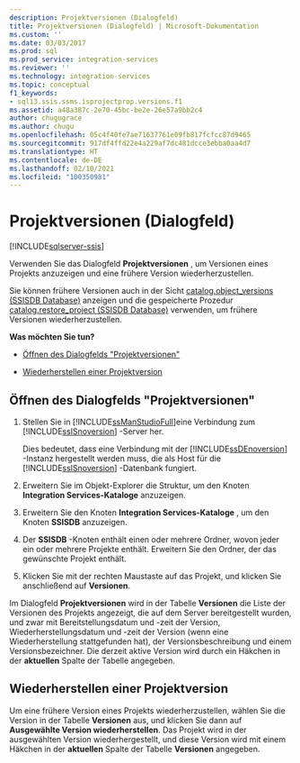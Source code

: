```yaml
---
description: Projektversionen (Dialogfeld)
title: Projektversionen (Dialogfeld) | Microsoft-Dokumentation
ms.custom: ''
ms.date: 03/03/2017
ms.prod: sql
ms.prod_service: integration-services
ms.reviewer: ''
ms.technology: integration-services
ms.topic: conceptual
f1_keywords:
- sql13.ssis.ssms.isprojectprop.versions.f1
ms.assetid: a48a387c-2e70-45bc-be2e-26e57a9bb2c4
author: chugugrace
ms.author: chugu
ms.openlocfilehash: 05c4f40fe7ae71637761e09fb817fcfcc87d9465
ms.sourcegitcommit: 917df4ffd22e4a229af7dc481dcce3ebba0aa4d7
ms.translationtype: HT
ms.contentlocale: de-DE
ms.lasthandoff: 02/10/2021
ms.locfileid: "100350981"
---
```

# <a name="project-versions-dialog-box"></a>Projektversionen (Dialogfeld)

[!INCLUDE[sqlserver-ssis](../../includes/applies-to-version/sqlserver-ssis.md)]


  Verwenden Sie das Dialogfeld **Projektversionen** , um Versionen eines Projekts anzuzeigen und eine frühere Version wiederherzustellen.  
  
 Sie können frühere Versionen auch in der Sicht [catalog.object_versions &#40;SSISDB Database&#41;](../../integration-services/system-views/catalog-object-versions-ssisdb-database.md) anzeigen und die gespeicherte Prozedur [catalog.restore_project &#40;SSISDB Database&#41;](../../integration-services/system-stored-procedures/catalog-restore-project-ssisdb-database.md) verwenden, um frühere Versionen wiederherzustellen.  
  
 **Was möchten Sie tun?**  
  
-   [Öffnen des Dialogfelds "Projektversionen"](#open_dialog)  
  
-   [Wiederherstellen einer Projektversion](#restore)  
  
##  <a name="open-the-project-versions-dialog-box"></a><a name="open_dialog"></a> Öffnen des Dialogfelds "Projektversionen"  
  
1.  Stellen Sie in [!INCLUDE[ssManStudioFull](../../includes/ssmanstudiofull-md.md)]eine Verbindung zum [!INCLUDE[ssISnoversion](../../includes/ssisnoversion-md.md)] -Server her.  
  
     Dies bedeutet, dass eine Verbindung mit der [!INCLUDE[ssDEnoversion](../../includes/ssdenoversion-md.md)] -Instanz hergestellt werden muss, die als Host für die [!INCLUDE[ssISnoversion](../../includes/ssisnoversion-md.md)] -Datenbank fungiert.  
  
2.  Erweitern Sie im Objekt-Explorer die Struktur, um den Knoten **Integration Services-Kataloge** anzuzeigen.  
  
3.  Erweitern Sie den Knoten **Integration Services-Kataloge** , um den Knoten **SSISDB** anzuzeigen.  
  
4.  Der **SSISDB** -Knoten enthält einen oder mehrere Ordner, wovon jeder ein oder mehrere Projekte enthält. Erweitern Sie den Ordner, der das gewünschte Projekt enthält.  
  
5.  Klicken Sie mit der rechten Maustaste auf das Projekt, und klicken Sie anschließend auf **Versionen**.  
  
 Im Dialogfeld **Projektversionen** wird in der Tabelle **Versionen** die Liste der Versionen des Projekts angezeigt, die auf dem Server bereitgestellt wurden, und zwar mit Bereitstellungsdatum und -zeit der Version, Wiederherstellungsdatum und -zeit der Version (wenn eine Wiederherstellung stattgefunden hat), der Versionsbeschreibung und einem Versionsbezeichner. Die derzeit aktive Version wird durch ein Häkchen in der **aktuellen** Spalte der Tabelle angegeben.  
  
##  <a name="restore-a-project-version"></a><a name="restore"></a> Wiederherstellen einer Projektversion  
 Um eine frühere Version eines Projekts wiederherzustellen, wählen Sie die Version in der Tabelle **Versionen** aus, und klicken Sie dann auf **Ausgewählte Version wiederherstellen**. Das Projekt wird in der ausgewählten Version wiederhergestellt, und diese Version wird mit einem Häkchen in der **aktuellen** Spalte der Tabelle **Versionen** angegeben.  
  
  
